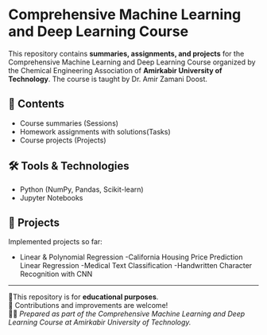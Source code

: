 # Comprehensive Machine Learning and Deep Learning Course  
This repository contains **summaries, assignments, and projects** for the Comprehensive Machine Learning and Deep Learning Course organized by the Chemical Engineering Association of **Amirkabir University of Technology**. The course is taught by Dr. Amir Zamani Doost.

## 📑 Contents
- Course summaries (Sessions)  
- Homework assignments with solutions(Tasks)  
- Course projects (Projects)  

## 🛠️ Tools & Technologies
- Python (NumPy, Pandas, Scikit-learn)  
- Jupyter Notebooks

## 🚀 Projects
Implemented projects so far:
- Linear & Polynomial Regression
-California Housing Price Prediction Linear Regression
-Medical Text Classification
-Handwritten Character Recognition with CNN
---

 🎯This repository is for **educational purposes**.  
 📂 Contributions and improvements are welcome!  
 👨‍🎓 *Prepared as part of the Comprehensive Machine Learning and Deep Learning Course at Amirkabir University of Technology.*  
